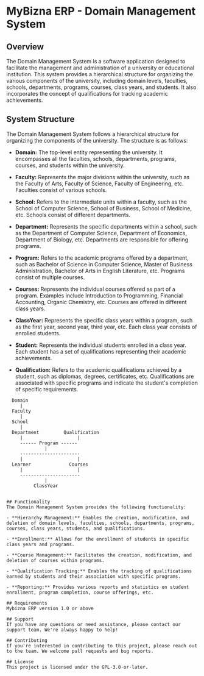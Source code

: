 # MyBizna ERP - Domain Management System 

## Overview
The Domain Management System is a software application designed to facilitate the management and administration of a university or educational institution. This system provides a hierarchical structure for organizing the various components of the university, including domain levels, faculties, schools, departments, programs, courses, class years, and students. It also incorporates the concept of qualifications for tracking academic achievements.

## System Structure
The Domain Management System follows a hierarchical structure for organizing the components of the university. The structure is as follows:

 - **Domain:** The top-level entity representing the university. It encompasses all the faculties, schools, departments, programs, courses, and students within the university.

 - **Faculty:** Represents the major divisions within the university, such as the Faculty of Arts, Faculty of Science, Faculty of Engineering, etc. Faculties consist of various schools.

 - **School:** Refers to the intermediate units within a faculty, such as the School of Computer Science, School of Business, School of Medicine, etc. Schools consist of different departments.

 - **Department:** Represents the specific departments within a school, such as the Department of Computer Science, Department of Economics, Department of Biology, etc. Departments are responsible for offering programs.

 - **Program:** Refers to the academic programs offered by a department, such as Bachelor of Science in Computer Science, Master of Business Administration, Bachelor of Arts in English Literature, etc. Programs consist of multiple courses.

 - **Courses:** Represents the individual courses offered as part of a program. Examples include Introduction to Programming, Financial Accounting, Organic Chemistry, etc. Courses are offered in different class years.

 - **ClassYear:** Represents the specific class years within a program, such as the first year, second year, third year, etc. Each class year consists of enrolled students.

 - **Student:** Represents the individual students enrolled in a class year. Each student has a set of qualifications representing their academic achievements.

 - **Qualification:** Refers to the academic qualifications achieved by a student, such as diplomas, degrees, certificates, etc. Qualifications are associated with specific programs and indicate the student's completion of specific requirements.
  ```
    Domain
       |
    Faculty
       |
    School
       |
    Department         Qualification
       |                    |
       ------ Program ------
                |
       ---------------------- 
       |                    |
    Learner              Courses
       |                    |
       ---------------------- 
                |
            ClassYear    
                                          

## Functionality
The Domain Management System provides the following functionality:

 - **Hierarchy Management:** Enables the creation, modification, and deletion of domain levels, faculties, schools, departments, programs, courses, class years, students, and qualifications.

 - **Enrollment:** Allows for the enrollment of students in specific class years and programs.

 - **Course Management:** Facilitates the creation, modification, and deletion of courses within programs.

 - **Qualification Tracking:** Enables the tracking of qualifications earned by students and their association with specific programs.

 - **Reporting:** Provides various reports and statistics on student enrollment, program completion, course offerings, etc.

 ## Requirements
Mybizna ERP version 1.0 or above

## Support
If you have any questions or need assistance, please contact our support team. We're always happy to help!

## Contributing
If you're interested in contributing to this project, please reach out to the team. We welcome pull requests and bug reports.

## License
This project is licensed under the GPL-3.0-or-later.

           
    
